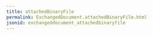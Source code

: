 ```yaml
---
title: attachedBinaryFile
permalink: ExchangedDocument.attachedBinaryFile.html
jsonid: exchangeddocument_attachedbinaryfile
---
```

